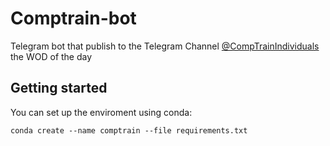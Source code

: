 # Comptrain-bot

Telegram bot that publish to the Telegram Channel [@CompTrainIndividuals](https://t.me/CompTrainIndividuals) the WOD of the day

## Getting started

You can set up the enviroment using conda:

```
conda create --name comptrain --file requirements.txt
```
